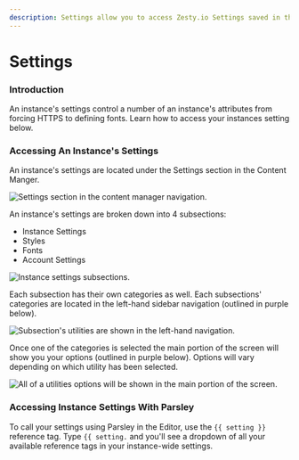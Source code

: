 ```yaml
---
description: Settings allow you to access Zesty.io Settings saved in the manager
---
```


# Settings

### Introduction

An instance's settings control a number of an instance's attributes from forcing HTTPS to defining fonts. Learn how to access your instances setting below. 

### Accessing An Instance's Settings

An instance's settings are located under the Settings section in the Content Manger. 

![Settings section in the content manager navigation.](../../../../.gitbook/assets/settings-section.png)

An instance's settings are broken down into 4 subsections: 

* Instance Settings
* Styles
* Fonts
* Account Settings

![Instance settings subsections.](../../../../.gitbook/assets/settings-subsections.png)

Each subsection has their own categories as well. Each subsections' categories are located in the left-hand sidebar navigation \(outlined in purple below\).

![Subsection&apos;s utilities are shown in the left-hand navigation.](../../../../.gitbook/assets/settings-subsections-utilities.png)

Once one of the categories is selected the main portion of the screen will show you your options \(outlined in purple below\). Options will vary depending on which utility has been selected.

![All of a utilities options will be shown in the main portion of the screen.](../../../../.gitbook/assets/setting-subsection-utilities-main-portion.png)

### Accessing Instance Settings With Parsley

To call your settings using Parsley in the Editor, use the `{{ setting }}` reference tag. Type `{{ setting.` and you'll see a dropdown of all your available reference tags in your instance-wide settings.

